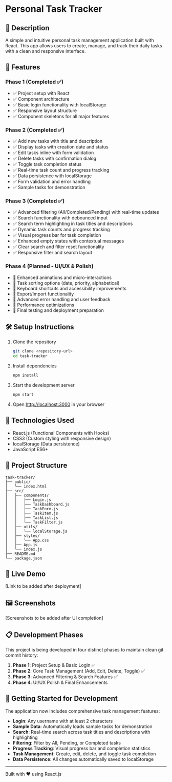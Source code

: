 # Personal Task Tracker

## 📖 Description
A simple and intuitive personal task management application built with React. This app allows users to create, manage, and track their daily tasks with a clean and responsive interface.

## 🚀 Features

### Phase 1 (Completed ✅)
- ✅ Project setup with React
- ✅ Component architecture
- ✅ Basic login functionality with localStorage
- ✅ Responsive layout structure
- ✅ Component skeletons for all major features

### Phase 2 (Completed ✅)
- ✅ Add new tasks with title and description
- ✅ Display tasks with creation date and status
- ✅ Edit tasks inline with form validation
- ✅ Delete tasks with confirmation dialog
- ✅ Toggle task completion status
- ✅ Real-time task count and progress tracking
- ✅ Data persistence with localStorage
- ✅ Form validation and error handling
- ✅ Sample tasks for demonstration

### Phase 3 (Completed ✅)
- ✅ Advanced filtering (All/Completed/Pending) with real-time updates
- ✅ Search functionality with debounced input
- ✅ Search term highlighting in task titles and descriptions
- ✅ Dynamic task counts and progress tracking
- ✅ Visual progress bar for task completion
- ✅ Enhanced empty states with contextual messages
- ✅ Clear search and filter reset functionality
- ✅ Responsive filter and search layout

### Phase 4 (Planned - UI/UX & Polish)
- 🔄 Enhanced animations and micro-interactions
- 🔄 Task sorting options (date, priority, alphabetical)
- 🔄 Keyboard shortcuts and accessibility improvements
- 🔄 Export/Import functionality
- 🔄 Advanced error handling and user feedback
- 🔄 Performance optimizations
- 🔄 Final testing and deployment preparation

## 🛠 Setup Instructions

1. Clone the repository
   ```bash
   git clone <repository-url>
   cd task-tracker
   ```

2. Install dependencies
   ```bash
   npm install
   ```

3. Start the development server
   ```bash
   npm start
   ```

4. Open [http://localhost:3000](http://localhost:3000) in your browser

## 🧰 Technologies Used
- React.js (Functional Components with Hooks)
- CSS3 (Custom styling with responsive design)
- localStorage (Data persistence)
- JavaScript ES6+

## 📁 Project Structure
```
task-tracker/
├── public/
│   └── index.html
├── src/
│   ├── components/
│   │   ├── Login.js
│   │   ├── TaskDashboard.js
│   │   ├── TaskForm.js
│   │   ├── TaskItem.js
│   │   ├── TaskList.js
│   │   └── TaskFilter.js
│   ├── utils/
│   │   └── localStorage.js
│   ├── styles/
│   │   └── App.css
│   ├── App.js
│   └── index.js
├── README.md
└── package.json
```

## 🔗 Live Demo
[Link to be added after deployment]

## 🖼 Screenshots
[Screenshots to be added after UI completion]

## 📋 Development Phases

This project is being developed in four distinct phases to maintain clean git commit history:

1. **Phase 1**: Project Setup & Basic Login ✅
2. **Phase 2**: Core Task Management (Add, Edit, Delete, Toggle) ✅
3. **Phase 3**: Advanced Filtering & Search Features ✅
4. **Phase 4**: UI/UX Polish & Final Enhancements

## 🧪 Getting Started for Development

The application now includes comprehensive task management features:

- **Login**: Any username with at least 2 characters
- **Sample Data**: Automatically loads sample tasks for demonstration
- **Search**: Real-time search across task titles and descriptions with highlighting
- **Filtering**: Filter by All, Pending, or Completed tasks
- **Progress Tracking**: Visual progress bar and completion statistics
- **Task Management**: Create, edit, delete, and toggle task completion
- **Data Persistence**: All changes automatically saved to localStorage

---

Built with ❤️ using React.js

